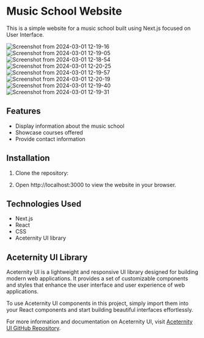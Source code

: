 # Music School Website

This is a simple website for a music school built using Next.js focused on User Interface.

![Screenshot from 2024-03-01 12-19-16](https://github.com/mahapara24/music-school-nextjs/assets/92634034/b84a7564-797f-4dde-b54b-2d15b01b4821)
![Screenshot from 2024-03-01 12-19-05](https://github.com/mahapara24/music-school-nextjs/assets/92634034/3eb00b94-086e-4cb1-afe0-14a5575fe183)
![Screenshot from 2024-03-01 12-18-54](https://github.com/mahapara24/music-school-nextjs/assets/92634034/5f62d6d0-6de9-4a54-866c-6d4dde46920d)
![Screenshot from 2024-03-01 12-20-25](https://github.com/mahapara24/music-school-nextjs/assets/92634034/effc4df4-3f43-471a-a8df-130748ed30f8)
![Screenshot from 2024-03-01 12-19-57](https://github.com/mahapara24/music-school-nextjs/assets/92634034/bf7e28f5-9b8b-416e-b534-713660072546)
![Screenshot from 2024-03-01 12-20-19](https://github.com/mahapara24/music-school-nextjs/assets/92634034/6247097c-8e2a-4157-b49d-8f845dd15ab6)
![Screenshot from 2024-03-01 12-19-40](https://github.com/mahapara24/music-school-nextjs/assets/92634034/3e3744d2-7cd9-4688-a0cb-cde18b7eb8c6)
![Screenshot from 2024-03-01 12-19-31](https://github.com/mahapara24/music-school-nextjs/assets/92634034/1e92a749-a20b-4a8e-9472-e40e83c0df7a)


## Features

- Display information about the music school
- Showcase courses offered
- Provide contact information

## Installation

1. Clone the repository:


2. Open http://localhost:3000 to view the website in your browser.

## Technologies Used

- Next.js
- React
- CSS
- Aceternity UI library

## Aceternity UI Library

Aceternity UI is a lightweight and responsive UI library designed for building modern web applications. It provides a set of customizable components and styles that enhance the user interface and user experience of web applications.

To use Aceternity UI components in this project, simply import them into your React components and start building beautiful interfaces effortlessly.

For more information and documentation on Aceternity UI, visit [Aceternity UI GitHub Repository](https://github.com/example/aceternity-ui).
